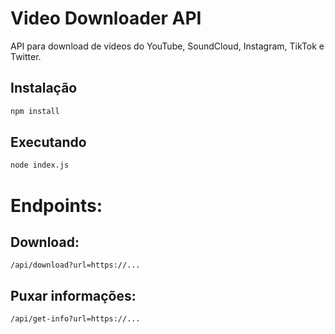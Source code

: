 # Video Downloader API

API para download de vídeos do YouTube, SoundCloud, Instagram, TikTok e Twitter.

## Instalação

```bash
npm install
```

## Executando

```bash
node index.js
```

# Endpoints:

## Download:
`/api/download?url=https://...`

## Puxar informações:
`/api/get-info?url=https://...`
